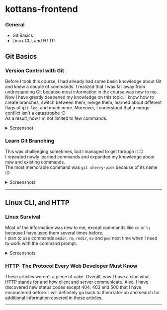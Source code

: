 # kottans-frontend

### General

* Git Basics
* Linux CLI, and HTTP

## Git Basics

### Version Control with Git

Before I took this course, I had already had some basic knowledge about Git and knew a couple of commands. I realized that I was far away from undrestanding Git because most information in the course was new to me. Now I have greatly deepened my knowledge on this topic. I know how to create branches, switch between them, merge them, learned about different flags of `git log`, and much more. Moreover, I understood that a merge conflict isn't a catastrophe :D  
As a result, now I'm not limited to few commands.

<details>
<summary>Screenshot</summary>

<p>

![screenshot of the course "version control with git"](task_git_basics/version_control_with_git.png)

</p>

</details>

### Learn Git Branching

This was challenging sometimes, but I managed to get through it :D  
I repeated newly learned commands and expanded my knowledge about new and existing commands.  
The most memorable command was `git cherry-pick` because of its name :D
<details>

<summary>Screenshots</summary>

<p>

![screenshot 1 learngitbranching](task_git_basics/learngitbranching_1.png)
![screenshot 2 learngitbranching](task_git_basics/learngitbranching_2.png)

</p>

</details>

---

## Linux CLI, and HTTP

### Linux Survival

Most of the information was new to me, except commands like `cd` or `ls` because I have used them several times before.   
I plan to use commands `mkdir`, `rm`, `rmdir`, `mv` and `pwd` next time when I need to work with the command prompt.

<details>

<summary>Screenshots</summary>

<p>

![screenshot 1 linux survival](task_linux_cli/linux_1.png)
![screenshot 2 linux survival](task_linux_cli/linux_2.png)
![screenshot 3 linux survival](task_linux_cli/linux_3.png)
![screenshot 4 linux survival](task_linux_cli/linux_4.png)

</p>

</details>

### HTTP: The Protocol Every Web Developer Must Know

These articles weren't a piece of cake. Overall, now I have a clue what HTTP stands for and how client and server communicate. Also, I have discovered new status codes except 404, 403 and 500 that I have encountered before. I will definitely go back to them later on and search for additional information covered in these articles.

---

